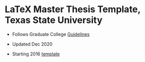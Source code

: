 # LaTeX Master Thesis Template, Texas State University

* Follows Graduate College [Guidelines](https://www.gradcollege.txstate.edu/students/thesis-dissertation/resources.html)

* Updated Dec 2020

* Starting 2016  [template](https://github.com/odasor/TxState-grad-college-latex-thesis)
